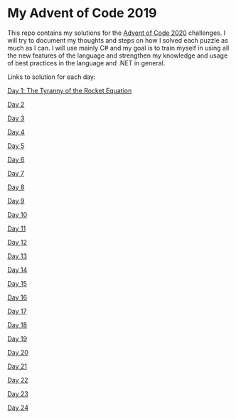 # My Advent of Code 2019
This repo contains my solutions for the [Advent of Code 2020](https://adventofcode.com/) challenges. I will try to document my thoughts and steps on how I solved each puzzle as much as I can.
I will use mainly C# and my goal is to train myself in using all the new features of the language and strengthen my knowledge and usage of best practices in the language and .NET in general.

Links to solution for each day:

[Day 1: The Tyranny of the Rocket Equation](https://github.com/jooni91/advent-of-code-2020/tree/master/src/Solutions/Day01)

[Day 2](https://github.com/jooni91/advent-of-code-2020/tree/master/src/Solutions/Day02)

[Day 3](https://github.com/jooni91/advent-of-code-2020/tree/master/src/Solutions/Day03)

[Day 4](https://github.com/jooni91/advent-of-code-2020/tree/master/src/Solutions/Day04)

[Day 5](https://github.com/jooni91/advent-of-code-2020/tree/master/src/Solutions/Day05)

[Day 6](https://github.com/jooni91/advent-of-code-2020/tree/master/src/Solutions/Day06)

[Day 7](https://github.com/jooni91/advent-of-code-2020/tree/master/src/Solutions/Day07)

[Day 8](https://github.com/jooni91/advent-of-code-2020/tree/master/src/Solutions/Day08)

[Day 9](https://github.com/jooni91/advent-of-code-2020/tree/master/src/Solutions/Day09)

[Day 10](https://github.com/jooni91/advent-of-code-2020/tree/master/src/Solutions/Day10)

[Day 11](https://github.com/jooni91/advent-of-code-2020/tree/master/src/Solutions/Day11)

[Day 12](https://github.com/jooni91/advent-of-code-2020/tree/master/src/Solutions/Day12)

[Day 13](https://github.com/jooni91/advent-of-code-2020/tree/master/src/Solutions/Day13)

[Day 14](https://github.com/jooni91/advent-of-code-2020/tree/master/src/Solutions/Day14)

[Day 15](https://github.com/jooni91/advent-of-code-2020/tree/master/src/Solutions/Day15)

[Day 16](https://github.com/jooni91/advent-of-code-2020/tree/master/src/Solutions/Day16)

[Day 17](https://github.com/jooni91/advent-of-code-2020/tree/master/src/Solutions/Day17)

[Day 18](https://github.com/jooni91/advent-of-code-2020/tree/master/src/Solutions/Day18)

[Day 19](https://github.com/jooni91/advent-of-code-2020/tree/master/src/Solutions/Day19)

[Day 20](https://github.com/jooni91/advent-of-code-2020/tree/master/src/Solutions/Day20)

[Day 21](https://github.com/jooni91/advent-of-code-2020/tree/master/src/Solutions/Day21)

[Day 22](https://github.com/jooni91/advent-of-code-2020/tree/master/src/Solutions/Day22)

[Day 23](https://github.com/jooni91/advent-of-code-2020/tree/master/src/Solutions/Day23)

[Day 24](https://github.com/jooni91/advent-of-code-2020/tree/master/src/Solutions/Day24)
